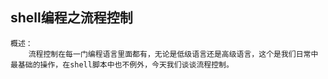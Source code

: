 ## shell编程之流程控制 ##
```
概述：
	流程控制在每一门编程语言里面都有，无论是低级语言还是高级语言，这个是我们日常中最基础的操作，在shell脚本中也不例外，今天我们谈谈流程控制。
```
